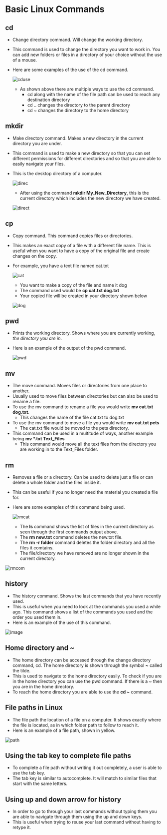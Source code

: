 # Basic Linux Commands

## cd
  * Change directory command. Will change the working directory.
  * This command is used to change the directory you want to work in. You can add new folders or files in a directory of your choice without the use of a mouse. 
  * Here are some examples of the use of the cd command.

  	![cduse](/images/cd_use.PNG)
  	* As shown above there are multiple ways to use the cd command.
		* cd along with the name of the file path can be used to reach any destination directory
		* cd .. changes the directory to the parent directory
		* cd ~ changes the directory to the home directory
## mkdir
  * Make directory command. Makes a new directory in the current directory you are under.
  * This command is used to make a new directory so that you can set different permissions for different directories and so that you are able to easily navigate your files.
  * This is the desktop directory of a computer.

 	![direc](/images/Desktop_files.PNG)
 	* After using the command **mkdir My_New_Directory**, this is the current directory which includes the new directory we have created.

 	![direct](/images/Desktop_files_new.PNG)
## cp
  * Copy command. This command copies files or directories.
  * This makes an exact copy of a file with a different file name. This is useful when you want to have a copy of the original file and create changes on the copy.
  * For example, you have a text file named cat.txt 

   	![cat](/images/cat.PNG)
        
	* You want to make a copy of the file and name it dog
  	* The command used would be **cp cat.txt dog.txt**
  	* Your copied file will be created in your directory shown below

  	![dog](/images/dog.PNG)
## pwd
  * Prints the working directory. Shows where you are currently working, *the directory you are in*.
  * Here is an example of the output of the pwd command.

  	![pwd](/images/pwd.PNG)
## mv
  * The move command. Moves files or directories from one place to another.
  * Usually used to move files  between directories but can also be used to rename a file.
  * To use the mv command to rename a file you would write **mv cat.txt dog.txt**.
    * This changes the name of the file cat.txt to dog.txt
  * To use the mv command to move a file you would write **mv cat.txt pets**
    * The cat.txt file would be moved to the pets directory.
  * This command can be used in a multitude of ways, another example being **mv \*.txt Text_Files**
    * This command would move all the text files from the directory you are working in to the Text_Files folder.
## rm
  * Removes a file or a directory. Can be used to delete just a file or can delete a whole folder and the files inside it.
  * This can be useful if you no longer need the material you created a file for.
  * Here are some examples of this command being used.

  	![rmcat](/images/rmcat.PNG)
	* The **ls** command shows the list of files in the current directory as seen through the first commands output above.
	* The **rm new.txt** command deletes the new.txt file.
	* The **rm -r folder** command deletes the folder directory and all the files it comtains.
	* The file/directory we have removed are no longer shown in the current directory.

![rmcom](/images/rmcom.PNG)

## history
  * The history command. Shows the last commands that you have recently used.
  * This is useful when you need to look at the commands you used a while ago. This command shows a list of the commands you used and the order you used them in.
  * Here is an example of the use of this command.

![image](https://www.howtoforge.com/images/command-tutorial/history-basic-usage.png)
## Home directory and ~
  * The home directory can be accessed through the change directory command, cd. The home directory is shown through the symbol **~** called the tilde.
  * This is used to navigate to the home directory easily. To check if you are in the home directory you can use the pwd command. If there is a ~ then you are in the home directory.
  * To reach the home directory you are able to use the **cd ~** command.
## File paths in Linux
  * The file path the location of a file on a computer. It shows exactly where the file is located, as in which folder path to follow to reach it.
  * Here is an example of a file path, shown in yellow.

   ![path](/images/path.PNG)
## Using the tab key to complete file paths
  * To complete a file path without writing it out completely, a user is able to use the tab key. 
  * The tab key is similar to autocomplete. It will match to similar files that start with the same letters.
## Using up and down arrow for history
  * In order to go to through your last commands without typing them you are able to navigate through them using the up and down keys.
  * This is useful when trying to reuse your last command without having to retype it. 







